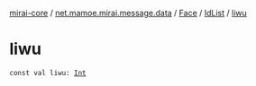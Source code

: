 [mirai-core](../../../index.md) / [net.mamoe.mirai.message.data](../../index.md) / [Face](../index.md) / [IdList](index.md) / [liwu](./liwu.md)

# liwu

`const val liwu: `[`Int`](https://kotlinlang.org/api/latest/jvm/stdlib/kotlin/-int/index.html)